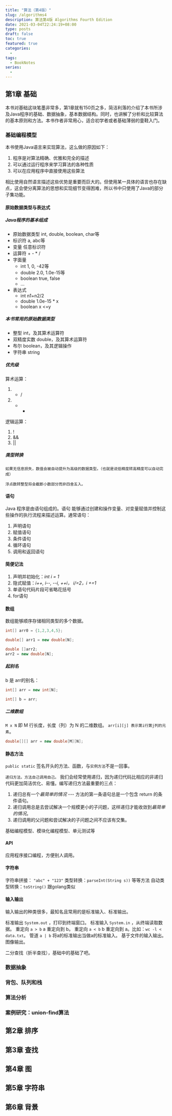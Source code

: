 ```yaml
---
title: "算法（第4版）"
slug: /algorithms4
description: 算法第4版 Algorithms Fourth Edition
date: 2021-03-04T22:24:19+08:00
type: posts
draft: false
toc: true
featured: true
categories:
  -
tags:
  - BookNotes
series:
  -
---
```


## 第1章 基础

本书对基础这块笔墨非常多，第1章就有150页之多，简洁利落的介绍了本书所涉及Java程序的基础、数据抽象，基本数据结构。同时，也讲解了分析和比较算法的基本原则和方法。本书作者非常用心，适合初学者或者基础薄弱的童鞋入门。

### 基础编程模型

本书使用Java语言来实现算法，这么做的原因如下：
1. 程序是对算法精确、优雅和完全的描述
2. 可以通过运行程序来学习算法的各种性质
3. 可以在应用程序中直接使用这些算法

相比使用自然语言描述这些优势是重要而巨大的。但使用某一具体的语言也存在缺点，这会使分离算法的思想和实现细节变得困难，所以书中只使用了Java的部分子集功能。

#### 原始数据类型与表达式

##### Java程序的基本组成
* 原始数据类型 int, double, boolean, char等
* 标识符 a, abc等
* 变量 任意标识符
* 运算符 + - * /
* 字面量
  * int 1, 0, -42等
  * double 2.0, 1.0e-15等
  * boolean true, false
  * ...
* 表达式
  * int n1+n2/2
  * double 1.0e-15 * x
  * boolean x <=y

##### 本书常用的原始数据类型
* 整型 int，及其算术运算符
* 双精度实数 double，及其算术运算符
* 布尔 boolean，及其逻辑操作
* 字符串 string

##### 优先级
算术运算：
1. * /
2. + -

逻辑运算：
1. !
2. &&
3. ||

##### 类型转换

`如果无信息损失，数值会被自动提升为高级的数据类型。（也就是说低精度转高精度可以自动完成）`

`浮点数转整型将会截断小数部分而非四舍五入。`

#### 语句

Java 程序是由语句组成的。语句 能够通过创建和操作变量、对变量赋值并控制这些操作的执行流程来描述运算。通常语句：
1. 声明语句
2. 赋值语句
3. 条件语句
4. 循环语句
5. 调用和返回语句

#### 简便记法

1. 声明并初始化：*int i = 1*
2. 隐式赋值：*i++, i--, --i, ++i， i/=2，i +=1*
3. 单语句代码片段可省略花括号
4. for语句

#### 数组

数组能够顺序存储相同类型的多个数据。

```java
int[] arr0 = {1,2,3,4,5};

double[] arr1 = new double[N];

double []arr2;
arr2 = new double[N];
```

##### 起别名
b 是 arr的别名：

```java
int[] arr = new int[N];

int[] b = arr;
```

##### 二维数组

`M x N` 即 M 行长度，长度（列）为 N 的二维数组。 `arr[i][j] 表示第i行第j列的元素`。

```java
double[][] arr = new double[M][N];
```

#### 静态方法

`public static` 签名开头的方法、函数，与`实例方法`不是一回事。

`递归方法，方法自己调用自己。` 我们会经常使用递归，因为递归代码比相应的非递归代码更加简洁优化、易懂。编写递归方法最重要的三点：

1. 递归总有一个*最简单的情况* --- 方法的第一条语句总是一个包含 return 的条件语句。
2. 递归调用总是去尝试解决一个规模更小的子问题，这样递归才能收敛到*最简单的情况*。
3. 递归调用的父问题和尝试解决的子问题之间不应该有交集。

基础编程模型、模块化编程模型、单元测试等

#### API

应用程序接口编程，方便别人调用。

#### 字符串

字符串拼接： `"abc" + "123"`
类型转换：`parseInt(String s))` 等等方法
自动类型转换：`toString()` 跟golang类似


#### 输入输出

输入输出的种类很多，最知名且常用的是标准输入、标准输出。

标准输出 `System.out` ，打印到终端窗口。
标准输入 `System.in` ，从终端读取数据。
重定向 `a > b` a 重定向到 b。
重定向 `a < b` b 重定向到 a。比如：`wc -l < data.txt`。
管道 `a | b` 将a的标准输出当做a的标准输入。
基于文件的输入输出。
图像输出。

二分查找（折半查找），基础中的基础了吧。

### 数据抽象

### 背包、队列和栈

### 算法分析

### 案例研究：union-find算法

## 第2章 排序

## 第3章 查找

## 第4章 图

## 第5章 字符串

## 第6章 背景